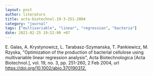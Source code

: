```yaml
---
layout: post
author: literaturx
title: acta-biotechnol-19-3-251-2004
category: "journal"
tags: ["multivariable", "linear", "regression", "bacteria"]
date: 2021-02-25 19:52:00 +07
---
```

E. Galas, A. Krystynowicz, L. Tarabasz-Szymanska, T. Pankiewicz, M. Rzyska, "Optimization of the production of bacterial cellulose using multivariable linear regression analysis", Acta Biotechnologica [Acta Biotechnol.], vol. 19, no. 3, pp. 251-260, 2 Feb 2004, url <https://doi.org/10.1002/abio.370190312>[.](https://drive.google.com/file/d/1LXEVOZEHS2O5caMB3StDNI92E-1dxiua/view?usp=sharing)
